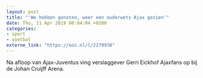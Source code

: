 ```yaml
---
layout: post
title: "'We hebben genoten, weer een ouderwets Ajax gezien'"
date: Thu, 11 Apr 2019 08:04:04 +0200
categories: 
- sport 
- voetbal 
externe_link: "https://nos.nl/l/2279938"
---
```


Na afloop van Ajax-Juventus ving verslaggever Gerri Eickhof Ajaxfans op bij de Johan Cruijff Arena.
